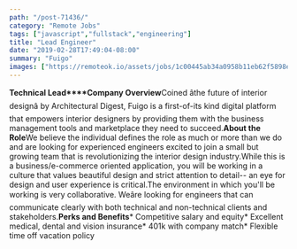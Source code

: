 ```yaml
---
path: "/post-71436/"
category: "Remote Jobs"
tags: ["javascript","fullstack","engineering"]
title: "Lead Engineer"
date: "2019-02-28T17:49:04-08:00"
summary: "Fuigo"
images: ["https://remoteok.io/assets/jobs/1c00445ab34a0958b11eb62f5898e11b1551383344.png"]
---
```


**Technical Lead****Company Overview**Coined âthe future of interior designâ by Architectural Digest, Fuigo is a first-of-its kind digital platform that empowers interior designers by providing them with the business management tools and marketplace they need to succeed.**About the Role**We believe the individual defines the role as much or more than we do and are looking for experienced engineers excited to join a small but growing team that is revolutionizing the interior design industry.While this is a business/e-commerce oriented application, you will be working in a culture that values beautiful design and strict attention to detail-- an eye for design and user experience is critical.The environment in which you'll be working is very collaborative. Weâre looking for engineers that can communicate clearly with both technical and non-technical clients and stakeholders.**Perks and Benefits*** Competitive salary and equity* Excellent medical, dental and vision insurance* 401k with company match* Flexible time off vacation policy
